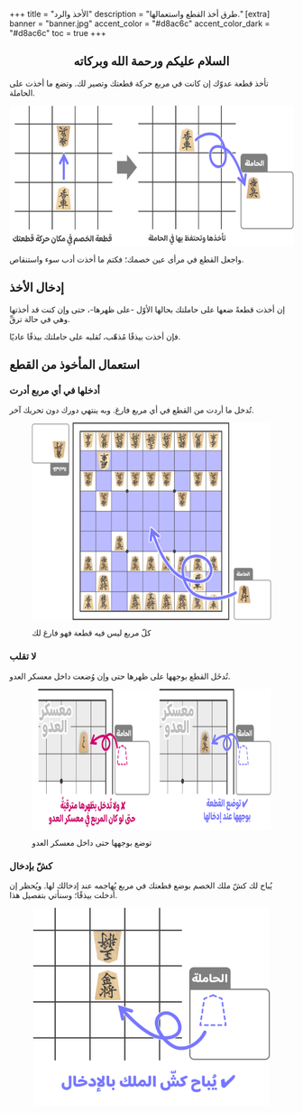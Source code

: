 +++
title = "الأخذ والرد"
description = "طرق أخذ القطع واستعمالها."
[extra]
banner = "banner.jpg"
accent_color = "#d8ac6c"
accent_color_dark = "#d8ac6c"
toc = true
+++

<h2 style="text-align:center">السلام عليكم ورحمة الله وبركاته</h2>

تأخذ قطعة عدوّك إن كانت في مربع حركة قطعتك وتصير لك. وتضع ما أخذت على الحاملة.

<p><img style="display: block; margin-left: auto; margin-right: auto;" src="rule18-1024x411.png" alt="الأكل" width="auto" height="250" /></p>

واجعل القطع في مرأى عين خصمك؛ فكتم ما أخذت أدب سوء واستنقاص.

## إدخال الأخذ

إن أخذت قطعةً ضعها على حاملتك بحالها الأوّل -على ظهرها-، حتى وإن كنت قد أخذتها وهي في حالة ترقِّ.

فإن أخذت بيذقًا مُذهّب، تُقلبه على حاملتك بيذقًا عاديًا.

## استعمال المأخوذ من القطع

### أدخلها في أي مربع أدرت

تُدخل ما أردت من القطع في أي مربع فارغ. وبه ينتهي دورك دون تحريك آخر.

<figure>

<p><img style="display: block; margin-left: auto; margin-right: auto;" src="rule19-768x522.png" alt="الإدخال" width="auto" height="350" /></p>
  <figcaption>كلّ مربع ليس فيه قطعة فهو فارغ لك</figcaption>
</figure>

### لا تقلب

تُدخَل القطع بوجهها على ظهرها حتى وإن وُضعت داخل معسكر العدو.

<figure>

<p><img style="display: block; margin-left: auto; margin-right: auto;" src="rule27-768x260.png" alt="معسكر العدو" width="auto" height="250" /></p>
  <figcaption>توضع بوجهها حتى داخل معسكر العدو</figcaption>
</figure>

### كشّ بإدخال

يُباح لك كشّ ملك الخصم بوضع قطعتك في مربع يُهاجمه عند إدخالك لها. ويُحظر إن أدخلت بيذقًا؛ وسنأتي بتفصيل هذا.

<p><img style="display: block; margin-left: auto; margin-right: auto;" src="rule28.png" alt="الإدخال" width="auto" height="350" /></p>